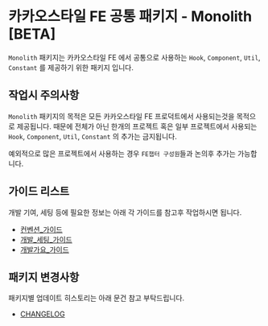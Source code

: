# 카카오스타일 FE 공통 패키지 - Monolith [BETA]
`Monolith` 패키지는 카카오스타일 FE 에서 공통으로 사용하는 `Hook`, `Component`, `Util`, `Constant` 를 제공하기 위한 패키지 입니다.

## 작업시 주의사항
`Monolith` 패키지의 목적은 모든 카카오스타일 FE 프로덕트에서 사용되는것을 목적으로 제공됩니다. 
때문에 전체가 아닌 한개의 프로젝트 혹은 일부 프로젝트에서 사용되는 `Hook`, `Component`, `Util`, `Constant` 의 추가는 금지됩니다.

예외적으로 많은 프로젝트에서 사용하는 경우 `FE챕터 구성원`들과 논의후 추가는 가능합니다.

## 가이드 리스트
개발 기여, 세팅 등에 필요한 정보는 아래 각 가이드를 참고후 작업하시면 됩니다.
* [컨벤션_가이드](./docusaurus/convention.md)
* [개발_세팅_가이드](./docusaurus/developer.md)
* [개발가요_가이드](./docusaurus/setting.md)
 
## 패키지 변경사항 
패키지별 업데이트 히스토리는 아래 문건 참고 부탁드립니다.

* [CHANGELOG](./CHANGELOG.md)